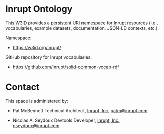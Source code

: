 Inrupt Ontology
===

This W3ID provides a persistent URI namespace for Inrupt resources (i.e.,
 vocabularies, example datasets, documentation, JSON-LD contexts, etc.).

Namespace:
 * https://w3id.org/inrupt/

GitHub repository for Inrupt vocabularies:
 * https://github.com/inrupt/solid-common-vocab-rdf

Contact
===

This space is administered by:

 * Pat McBennett
   Technical Architect, [Inrupt, Inc.](https://inrupt.com)
   <patm@inrupt.com>
   
 * Nicolas A. Seydoux
   Devtools Developer, [Inrupt, Inc.](https://inrupt.com)
   <nseydoux@inrupt.com>

